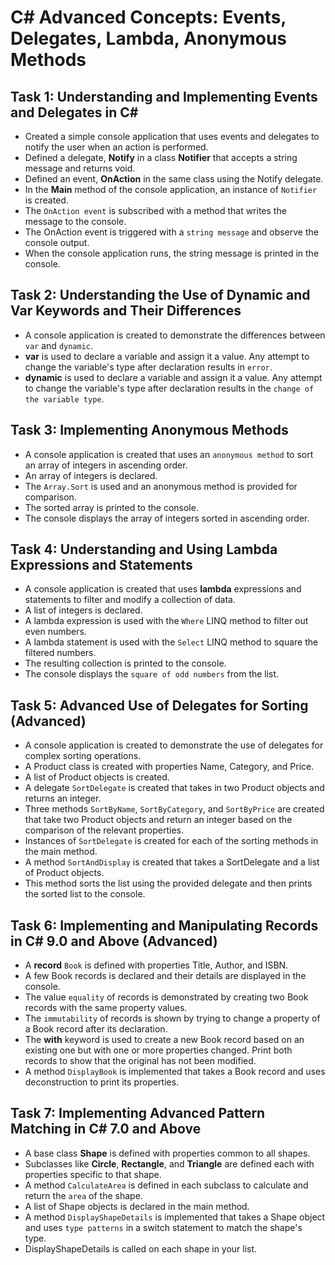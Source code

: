 # C# Advanced Concepts: Events, Delegates, Lambda, Anonymous Methods 
## Task 1: Understanding and Implementing Events and Delegates in C# 

- Created a simple console application that uses events and delegates to notify the user when an action is performed.  
- Defined a delegate, **Notify** in a class **Notifier** that accepts a string message and returns void. 
- Defined an event, **OnAction** in the same class using the Notify delegate. 
- In the **Main** method of the console application, an instance of `Notifier` is created. 
- The `OnAction event` is subscribed with a method that writes the message to the console. 
- The OnAction event is triggered with a `string message` and observe the console output. 
- When the console application runs, the string message is printed in the console. 

## Task 2: Understanding the Use of Dynamic and Var Keywords and Their Differences 

- A console application is created to demonstrate the differences between `var` and `dynamic`. 
- **var** is used to declare a variable and assign it a value. Any attempt to change the variable's type after declaration results in `error`. 
- **dynamic** is used to declare a variable and assign it a value. Any attempt to change the variable's type after declaration results in the `change of the variable type`. 

## Task 3: Implementing Anonymous Methods 

- A console application is created that uses an `anonymous method` to sort an array of integers in ascending order. 
- An array of integers is declared. 
- The `Array.Sort` is used and an anonymous method is provided for comparison. 
- The sorted array is printed to the console. 
- The console displays the array of integers sorted in ascending order. 

## Task 4: Understanding and Using Lambda Expressions and Statements 

- A console application is created that uses **lambda** expressions and statements to filter and modify a collection of data. 
- A list of integers is declared. 
- A lambda expression is used with the `Where` LINQ method to filter out even numbers. 
- A lambda statement is used with the `Select` LINQ method to square the filtered numbers. 
- The resulting collection is printed to the console. 
- The console displays the `square of odd numbers` from the list. 

## Task 5: Advanced Use of Delegates for Sorting (Advanced) 

- A console application is created to demonstrate the use of delegates for complex sorting operations. 
- A Product class is created with properties Name, Category, and Price. 
- A list of Product objects is created. 
- A delegate `SortDelegate` is created that takes in two Product objects and returns an integer. 
- Three methods `SortByName`, `SortByCategory`, and `SortByPrice` are created that take two Product objects and return an integer based on the comparison of the relevant properties.
- Instances of `SortDelegate` is created for each of the sorting methods in the main method. 
- A method `SortAndDisplay` is created that takes a SortDelegate and a list of Product objects. 
- This method sorts the list using the provided delegate and then prints the sorted list to the console. 

## Task 6: Implementing and Manipulating Records in C# 9.0 and Above (Advanced) 

- A **record** `Book` is defined with properties Title, Author, and ISBN. 
- A few Book records is declared and their details are displayed in the console. 
- The value `equality` of records is demonstrated by creating two Book records with the same property values.
- The `immutability` of records is shown by trying to change a property of a Book record after its declaration.
- The **with** keyword is used to create a new Book record based on an existing one but with one or more properties changed. Print both records to show that the original has not been modified. 
- A method `DisplayBook` is implemented that takes a Book record and uses deconstruction to print its properties. 

## Task 7: Implementing Advanced Pattern Matching in C# 7.0 and Above  

- A base class **Shape** is defined with properties common to all shapes. 
- Subclasses like **Circle**, **Rectangle**, and **Triangle** are defined each with properties specific to that shape. 
- A method `CalculateArea` is defined in each subclass to calculate and return the `area` of the shape. 
- A list of Shape objects is declared in the main method. 
- A method `DisplayShapeDetails` is implemented that takes a Shape object and uses `type patterns` in a switch statement to match the shape's type.
- DisplayShapeDetails is called on each shape in your list.

 
